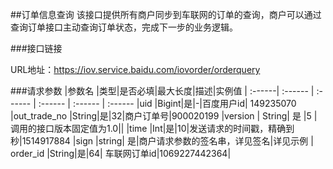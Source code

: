 ##订单信息查询
该接口提供所有商户同步到车联网的订单的查询，商户可以通过查询订单接口主动查询订单状态，完成下一步的业务逻辑。

###接口链接

URL地址：https://iov.service.baidu.com/iovorder/orderquery

###请求参数
 |参数名 |类型|是否必填|最大长度|描述|实例值
| :------| :------ | :------ | :------ | :------ | :------ 
 |uid |Bigint|是|-|百度用户id| 149235070
 |out_trade_no |String|是|32|商户订单号|900020199
 |version | String| 是 |5 |调用的接口版本固定值为1.0||
 |time |Int|是|10|发送请求的时间戳，精确到秒|1514917884
 |sign |string| 是|商户请求参数的签名串，详见签名|详见示例
| order_id |String|是|64| 车联网订单id|1069227442364|


 
